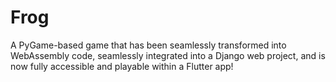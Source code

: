 # Frog

A PyGame-based game that has been seamlessly transformed into WebAssembly code, seamlessly integrated into a Django web project, and is now fully accessible and playable within a Flutter app!
